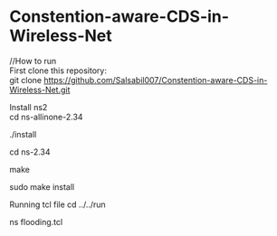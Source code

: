 # Constention-aware-CDS-in-Wireless-Net
//How to run                                                                                                                                                          
First clone this repository:                                                                                                                                          
git clone https://github.com/Salsabil007/Constention-aware-CDS-in-Wireless-Net.git                                                                                    

Install ns2                                                                                                                                                          
cd ns-allinone-2.34

./install

cd ns-2.34

make

sudo make install

Running tcl file
cd ../../run

ns flooding.tcl
